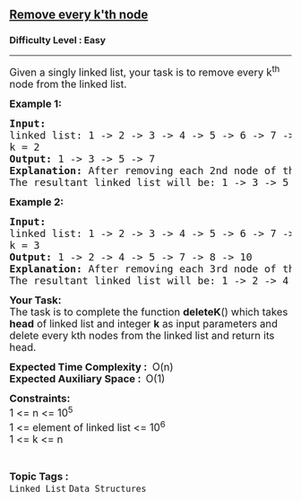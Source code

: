 <h2><a href="https://www.geeksforgeeks.org/problems/remove-every-kth-node/1">Remove every k'th node</a></h2><h3>Difficulty Level : Easy</h3><hr><div class="problems_problem_content__Xm_eO"><p><span style="font-size: 18px;">Given a singly linked list, your task is to remove every k<sup>th</sup> node from the linked list.&nbsp;</span></p>
<p><span style="font-size: 18px;"><strong>Example 1:</strong></span></p>
<pre><span style="font-size: 18px;"><strong>Input:</strong><br>linked list: 1 -&gt; 2 -&gt; 3 -&gt; 4 -&gt; 5 -&gt; 6 -&gt; 7 -&gt; 8 <br>k = 2<br><strong>Output:</strong> 1 -&gt; 3 -&gt; 5 -&gt; 7<br><strong>Explanation:</strong> After removing each 2nd node of the linked list&nbsp;&nbsp;1 -&gt; 2 -&gt; 3 -&gt; 4 -&gt; 5 -&gt; 6 -&gt; 7 -&gt; 8&nbsp; .<br>The resultant linked list will be: 1 -&gt; 3 -&gt; 5 -&gt; 7</span></pre>
<p><span style="font-size: 18px;"><strong>Example 2:</strong></span></p>
<pre><span style="font-size: 18px;"><strong>Input:</strong><br>linked list: 1 -&gt; 2 -&gt; 3 -&gt; 4 -&gt; 5 -&gt; 6 -&gt; 7 -&gt; 8 -&gt; 9 -&gt; 10 <br>k = 3<br><strong>Output:</strong> 1 -&gt; 2 -&gt; 4 -&gt; 5 -&gt; 7 -&gt; 8 -&gt; 10<br><strong>Explanation:</strong> After removing each 3rd node of the linked list&nbsp;&nbsp;1 -&gt; 2 -&gt; 3 -&gt; 4 -&gt; 5 -&gt; 6 -&gt; 7 -&gt; 8 -&gt; 9 -&gt; 10.<br>The resultant linked list will be: 1 -&gt; 2 -&gt; 4 -&gt; 5 -&gt; 7 -&gt; 8 -&gt; 10</span></pre>
<p><span style="font-size: 18px;"><strong>Your Task:</strong><br>The task is to complete the function&nbsp;<strong>deleteK</strong>() which takes <strong>head</strong> of linked list and integer <strong>k</strong> as input parameters and delete every kth nodes from the linked list and return its head.</span></p>
<p><span style="font-size: 18px;"><strong>Expected Time Complexity :</strong> <strong>&nbsp;</strong>O(n)<br><strong>Expected Auxiliary Space :&nbsp; </strong>O(1)</span></p>
<p><span style="font-size: 18px;"><strong>Constraints:</strong><br>1 &lt;= n &lt;= 10<sup>5</sup><br>1 &lt;= element of linked list &lt;= 10<sup>6</sup><br>1 &lt;= k &lt;= n</span></p></div><br><p><span style=font-size:18px><strong>Topic Tags : </strong><br><code>Linked List</code>&nbsp;<code>Data Structures</code>&nbsp;